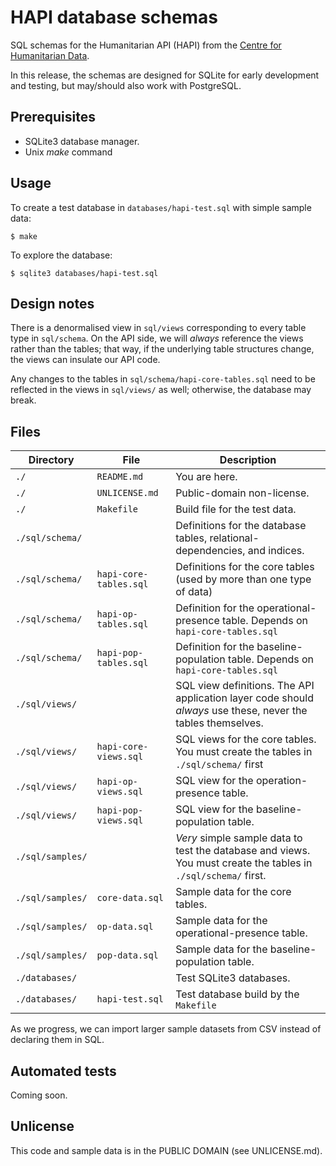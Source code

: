 HAPI database schemas
=====================

SQL schemas for the Humanitarian API (HAPI) from the [Centre for
Humanitarian Data](https://centre.humdata.org).

In this release, the schemas are designed for SQLite for early
development and testing, but may/should also work with PostgreSQL.

## Prerequisites

- SQLite3 database manager.
- Unix _make_ command

## Usage

To create a test database in ``databases/hapi-test.sql`` with simple
sample data:

```
$ make
```

To explore the database:

```
$ sqlite3 databases/hapi-test.sql
```

## Design notes

There is a denormalised view in ``sql/views`` corresponding to every
table type in ``sql/schema``. On the API side, we will _always_
reference the views rather than the tables; that way, if the
underlying table structures change, the views can insulate our API
code.

Any changes to the tables in ``sql/schema/hapi-core-tables.sql`` need
to be reflected in the views in ``sql/views/`` as well; otherwise, the
database may break.

## Files

Directory | File | Description
-- | -- | --
``./`` | ``README.md`` | You are here.
``./`` | ``UNLICENSE.md`` | Public-domain non-license.
``./`` | ``Makefile`` | Build file for the test data.
``./sql/schema/`` | | Definitions for the database tables, relational-dependencies, and indices.
``./sql/schema/`` | ``hapi-core-tables.sql`` | Definitions for the core tables (used by more than one type of data)
``./sql/schema/`` | ``hapi-op-tables.sql`` | Definition for the operational-presence table. Depends on ``hapi-core-tables.sql``
``./sql/schema/`` | ``hapi-pop-tables.sql`` | Definition for the baseline-population table. Depends on ``hapi-core-tables.sql``
``./sql/views/`` | | SQL view definitions.  The API application layer code should _always_ use these, never the tables themselves.
``./sql/views/`` | ``hapi-core-views.sql`` | SQL views for the core tables. You must create the tables in ``./sql/schema/`` first
``./sql/views/`` | ``hapi-op-views.sql`` | SQL view for the operation-presence table.
``./sql/views/`` | ``hapi-pop-views.sql`` | SQL view for the baseline-population table.
``./sql/samples/`` | | _Very_ simple sample data to test the database and views. You must create the tables in ``./sql/schema/`` first.
``./sql/samples/`` | ``core-data.sql`` | Sample data for the core tables.
``./sql/samples/`` | ``op-data.sql`` | Sample data for the operational-presence table.
``./sql/samples/`` | ``pop-data.sql`` | Sample data for the baseline-population table.
``./databases/`` | | Test SQLite3 databases.
``./databases/`` | ``hapi-test.sql`` | Test database build by the ``Makefile``

As we progress, we can import larger sample datasets from CSV instead of declaring them in SQL.

## Automated tests

Coming soon.

## Unlicense

This code and sample data is in the PUBLIC DOMAIN (see UNLICENSE.md).